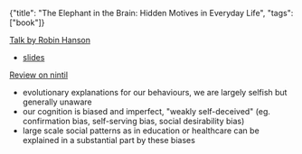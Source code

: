 {"title": "The Elephant in the Brain: Hidden Motives in Everyday Life", "tags": ["book"]}

[Talk by Robin Hanson](https://www.youtube.com/watch?v=kiDTFD8aetI)
* [slides](https://www.slideshare.net/INSTITUTEsk/robin-hanson-hidden-motives-are-everywhere)

[Review on nintil](https://nintil.com/this-review-is-not-about-reviewing-the-elephant-in-the-brain/)
* evolutionary explanations for our behaviours, we are largely selfish but generally unaware
* our cognition is biased and imperfect, "weakly self-deceived" (eg. confirmation bias, self-serving bias, social desirability bias)
* large scale social patterns as in education or healthcare can be explained in a substantial part by these biases

